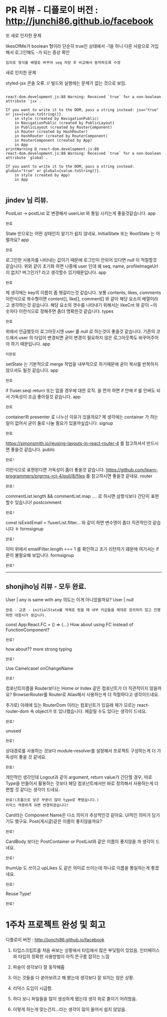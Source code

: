 # PR 리뷰 - 디플로이 버전 : http://junchi86.github.io/facebook

또 새로 인지한 문제

likesOfMe가 boolean 형이라 단순히 true인 상태에서 -1을 하니 다른 사람으로 가입해서 로그인해도 -가 되는 증상 확인

```
임의로 형식을 배열로 바꾸어 seq 저장 후 비교해서 동작하도록 수정
```

새로 인지한 문제

styled-jsx 콘솔 오류. // 빌드와 실행에는 문제가 없는 것으로 보임.

```

react-dom.development.js:88 Warning: Received `true` for a non-boolean attribute `jsx`.

If you want to write it to the DOM, pass a string instead: jsx="true" or jsx={value.toString()}.
    in style (created by NavigationPublic)
    in NavigationPublic (created by PublicLayout)
    in PublicLayout (created by RouterComponent)
    in Router (created by HashRouter)
    in HashRouter (created by RouterComponent)
    in RouterComponent (created by App)
    in App
printWarning @ react-dom.development.js:88
react-dom.development.js:88 Warning: Received `true` for a non-boolean attribute `global`.

If you want to write it to the DOM, pass a string instead: global="true" or global={value.toString()}.
    in style (created by App)
    in App


```

## jindev 님 리뷰.

PostList -> postList 로 변경해서 userList 와 통일 시키는게 좋을것같습니다. app

```
완료
```

State 만으로는 어떤 상태인지 알기가 쉽지 않네요.
InitialState 또는 RootState 는 어떨까요? app

```
완료
```

로그인한 사용자를 나타내는 값이기 때문에 로그인이 안되어 있다면 null 이 적절할것 같습니다. 위와 같이 초기화 하면 나중에 user 인데 왜 seq, name, profileImageUrl 이 없지? 버그인가? 라고 생각할수 있기때문입니다. app

```
완료
```

제 생각에는 key의 이름이 좀 헷갈리는것 같습니다.
보통 contents, likes, comments 이런식으로 복수형이면 content[], like[], comment[] 와 같이 해당 요소의 배열이라고 생각하는것 같습니다. 해당 요소의 갯수를 나타내기 위해서는 likeCnt 와 같이 ~의 숫자다 이런식으로 정해주면 좀더 명확한것 같습니다. types

```
완료
```

위에서 언급했듯이 로그아웃시엔 user 를 null 로 하는것이 좋을것 같습니다.
기존의 코드에서 user 의 타입이 변경되면 굳이 변경이 필요하지 않은 로그아웃쪽도 바꾸어주어야 하기 때문입니다. app

```
미완료
```

setState 는 기본적으로 merge 작업을 내부적으로 하기때문에 굳이 복사를 반복하지 않으셔도 될것 같습니다. app

```
완료
```

if (!user.seq) return 또는 없을 경우에 대한 로직.
을 먼저 하면 if 안에 if 를 안써도 되서 가독성이 조금 좋아질것 같습니다. app

```
완료
```

container와 presenter 로 나누신 이유가 있을까요? 제 생각에는 container 가 하는일이 없어서 굳이 둘로 나눌 필요가 있을까싶습니다. signup

```
완료
```

https://simonsmith.io/reusing-layouts-in-react-router-4
를 참고하셔서 만드시면 좋을것 같습니다. public

```
완료!
```

이런식으로 표현된다면 가독성이 좀더 좋을것 같습니다.
https://github.com/learn-programmers/prgrms-rct-4/pull/8/files
를 참고하시면 좋을것 같네요. router

```
완료!
```

commentList.length && commentList.map .... 로 하시면 삼항식보다 간단히 표현할수 있습니다! postcomment

```
완료!
```

const isExistEmail = !!userList.filter...
와 같이 하면 변수명이 좀더 직관적인것 같습니다 ㅎ formsignup

```
완료!
```

이미 위에서 emailFilter.length === 1 를 확인하고 조기 리턴하기 떄문에 여기서는 if 문이 불필요해 보입니다. formsignup

```
완료!
```

---

## shonjiho님 리뷰 - 모두 완료.

User | any is same with any
의도는 이게 아니었을까요? User | null

```
완료 - 교훈 - initialState를 객체로 줬을 때 내부 키값들을 제대로 정의하지 않고 진행하면 대참사가 생깁니다.
```

const App:React.FC = () => {...}
How about using FC instead of FunctionComponent?

```
완료!
```

how about?? more strong typing

```
완료!
```

Use Camelcase! onChangeName

```
완료!
```

컴포넌트이름을 Router보다는 Home or Index 같은 컴포넌트가 더 직관적이지 않을까요?
BrowserRouter를 Router로 Alias해서 사용하는게 더 적절하다고 생각이드네요.

추가로) 아래에 있는 RouterDom 이라는 컴포넌트가 있길래 제가 모르는 react-router-dom 속 object가 또 있나했습니다. 헤갈릴 수도 있다는 생각이 드네요.

```
완료!
```

unused

```
완료!
```

상대경로를 사용하는 것보다 module-resolver를 설정해서 프로젝트 구성하는게 더 가독성이 좋을 것 같네요.

```
완료!
```

개인적인 생각인데 Logout과 같이 argument, return value가 간단할 경우, 따로 Type을 만들어서 활용하는 것보다 해당 컴포넌트에서만 바로 정의해서 사용하는게 더 편할 것 같다는 생각이 드네요.

```
완료!(프롭으로 넣은 부분이 많아 type로 뿌렸습니다.)
리덕스 적용하게 되면 변경하겠습니다!
```

Card라는 Component Name은 다소 의미가 추상적인것 같아요. UI적인 의미가 담기기도 했구요. Post(게시글)같은 이름이 좋지않을까요?

```
완료!
```

CardBody 보다는 PostContainer or PostList와 같은 이름이 좋지않을 까 생각이 드네요.

```
완료!
```

thumUp 도 쓰이고 upLikes 도 같은 의미로 쓰이는데 하나로 이름을 통일하는게 좋겠네요.

```
완료!
```

Reuse Type!

```
완료!
```

# 1주차 프로젝트 완성 및 회고

디플로이 버전 : http://junchi86.github.io/facebook

1. 타입스크립트를 처음 써보는 상황에서 타입에서 많은 부딪힘이 있었음.
   인터페이스와 타입의 정확한 사용방법이 아직 뜬구름 잡히는 느낌

2. 파슬이 생각보다 잘 동작해줌

3. 아는 것들을 다 쏟아보려고 해 봤는데 생각보다 잘 되지는 않은 상황.

4. 리덕스 도입이 시급함.

5. 하다 보니 파일들을 많이 생성하게 됐는데 생각 외로 줄이기 어려웠음.

6. 이렇게 하는게 맞는건지...라는 생각이 많이 들어서 쉽지 않았음.
